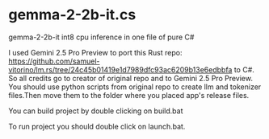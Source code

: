 # gemma-2-2b-it.cs
gemma-2-2b-it int8 cpu inference in one file of pure C#

I used Gemini 2.5 Pro Preview to port this Rust repo: https://github.com/samuel-vitorino/lm.rs/tree/24c45b01419e1d7989dfc93ac6209b13e6edbbfa to C#. So all credits go to creator of original repo and to Gemini 2.5 Pro Preview. You should use python scripts from original repo to create llm and tokenizer files.Then move them to the folder where you placed app's release files.

You can build project by double clicking on build.bat

To run project you should double click on launch.bat.
